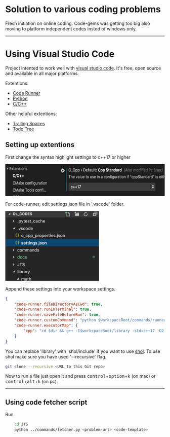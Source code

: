 Solution to various coding problems
===================================

Fresh initiation on online coding. Code-gems was getting too big also moving to platform independent codes insted of windows only.

---

Using Visual Studio Code
========================
Project intented to work well with [visual studio code](https://code.visualstudio.com/). It's free, open source and available in all major platforms.

Extentions:

* [Code Runner](https://marketplace.visualstudio.com/items?itemName=formulahendry.code-runner)
* [Python](https://marketplace.visualstudio.com/items?itemName=ms-python.python)
* [C/C++](https://marketplace.visualstudio.com/items?itemName=ms-vscode.cpptools)

Other helpful extentions:

* [Trailing Spaces](https://marketplace.visualstudio.com/items?itemName=shardulm94.trailing-spaces)
* [Todo Tree](https://marketplace.visualstudio.com/items?itemName=Gruntfuggly.todo-tree)

Setting up extentions
---------------------

First change the syntax highlight settings to c++17 or higher

<img src="docs/img/vscode_cpp_settings.png" alt="vscode_cpp_settings" height="100em"/>

For code-runner, edit settings.json file in '.vscode' folder.

<img src="docs/img/vscode_settings_json.png" alt="vscode_settings_json" height="220em"/>

Append these settings into your workspace settings.

```json
{
    "code-runner.fileDirectoryAsCwd": true,
    "code-runner.runInTerminal": true,
    "code-runner.saveFileBeforeRun": true,
    "code-runner.customCommand": "python $workspaceRoot/commands/runner.py $fileName $workspaceRoot/library",
    "code-runner.executorMap": {
        "cpp": "cd $dir && g++ -I$workspaceRoot/library -std=c++17 -O2 -Wall -D LOCAL -o bin/$fileNameWithoutExt $fileName && ./bin/$fileNameWithoutExt"
    }
}
```

You can replace 'library' with 'shol/include' if you want to use [shol](https://github.com/rahulsrma26/shol).
To use shol make sure you have used '--recursive' flag.
```sh
git clone --recursive <URL to this Git repo>
```

Now to run a file just open it and press
<kbd>control</kbd>+<kbd>option</kbd>+<kbd>k</kbd> (on mac)
or <kbd>control</kbd>+<kbd>alt</kbd>+<kbd>k</kbd> (on pc).

---

Using code fetcher script
-------------------------
Run
```sh
    cd JTS
    python ../commands/fetcher.py <problem-url> <code-template>
```
